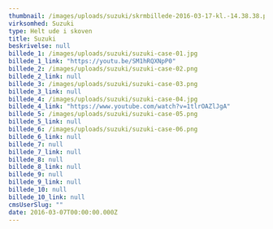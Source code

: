 ```yaml
---
thumbnail: /images/uploads/suzuki/skrmbillede-2016-03-17-kl.-14.38.38.png
virksomhed: Suzuki
type: Helt ude i skoven
title: Suzuki
beskrivelse: null
billede_1: /images/uploads/suzuki/suzuki-case-01.jpg
billede_1_link: "https://youtu.be/SM1hRQXNpP0"
billede_2: /images/uploads/suzuki/suzuki-case-02.png
billede_2_link: null
billede_3: /images/uploads/suzuki/suzuki-case-03.png
billede_3_link: null
billede_4: /images/uploads/suzuki/suzuki-case-04.jpg
billede_4_link: "https://www.youtube.com/watch?v=1tlrOAZlJgA"
billede_5: /images/uploads/suzuki/suzuki-case-05.png
billede_5_link: null
billede_6: /images/uploads/suzuki/suzuki-case-06.png
billede_6_link: null
billede_7: null
billede_7_link: null
billede_8: null
billede_8_link: null
billede_9: null
billede_9_link: null
billede_10: null
billede_10_link: null
cmsUserSlug: ""
date: 2016-03-07T00:00:00.000Z
---
```


